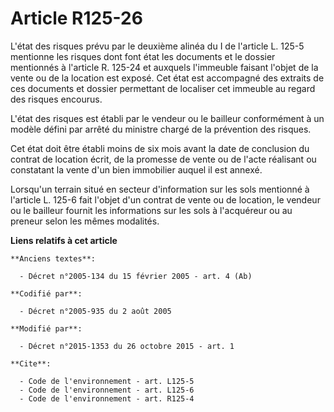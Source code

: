 # Article R125-26

L'état des risques prévu par le deuxième alinéa du I de l'article L. 125-5 mentionne les risques dont font état les documents
et le dossier mentionnés à l'article R. 125-24 et auxquels l'immeuble faisant l'objet de la vente ou de la location est
exposé. Cet état est accompagné des extraits de ces documents et dossier permettant de localiser cet immeuble au regard des
risques encourus. 

L'état des risques est établi par le vendeur ou le bailleur conformément à un modèle défini par arrêté du ministre chargé de
la prévention des risques. 

Cet état doit être établi moins de six mois avant la date de conclusion du contrat de location écrit, de la promesse de vente
ou de l'acte réalisant ou constatant la vente d'un bien immobilier auquel il est annexé. 

Lorsqu'un terrain situé en secteur d'information sur les sols mentionné à l'article L. 125-6 fait l'objet d'un contrat de
vente ou de location, le vendeur ou le bailleur fournit les informations sur les sols à l'acquéreur ou au preneur selon les
mêmes modalités.

**Liens relatifs à cet article**

	**Anciens textes**:

	  - Décret n°2005-134 du 15 février 2005 - art. 4 (Ab)

	**Codifié par**:

	  - Décret n°2005-935 du 2 août 2005

	**Modifié par**:

	  - Décret n°2015-1353 du 26 octobre 2015 - art. 1

	**Cite**:

	  - Code de l'environnement - art. L125-5
	  - Code de l'environnement - art. L125-6
	  - Code de l'environnement - art. R125-4
